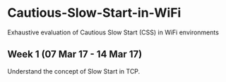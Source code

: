 # Cautious-Slow-Start-in-WiFi
Exhaustive evaluation of Cautious Slow Start (CSS) in WiFi environments
## Week 1 (07 Mar 17 - 14 Mar 17)
Understand the concept of Slow Start in TCP.
